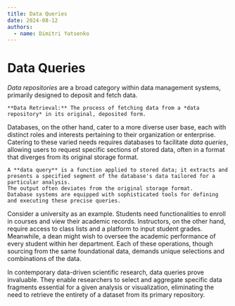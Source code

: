 ```yaml
---
title: Data Queries
date: 2024-08-12
authors:
  - name: Dimitri Yatsenko
---
```


# Data Queries

*Data repositories* are a broad category within data management systems, primarily designed to deposit and fetch data.

```{card} Data retrieval
**Data Retrieval:** The process of fetching data from a *data repository* in its original, deposited form.
```

Databases, on the other hand, cater to a more diverse user base, each with distinct roles and interests pertaining to their organization or enterprise.  
Catering to these varied needs requires databases to facilitate *data queries*, allowing users to request specific sections of stored data, often in a format that diverges from its original storage format.

```{card} Data Query
A **data query** is a function applied to stored data; it extracts and presents a specified segment of the database's data tailored for a particular analysis.
The output often deviates from the original storage format.
Database systems are equipped with sophisticated tools for defining and executing these precise queries.
```

Consider a university as an example.
Students need functionalities to enroll in courses and view their academic records.
Instructors, on the other hand, require access to class lists and a platform to input student grades.
Meanwhile, a dean might wish to oversee the academic performance of every student within her department.
Each of these operations, though sourcing from the same foundational data, demands unique selections and combinations of the data.

In contemporary data-driven scientific research, data queries prove invaluable.
They enable researchers to select and aggregate specific data fragments essential for a given analysis or visualization, eliminating the need to retrieve the entirety of a dataset from its primary repository.


